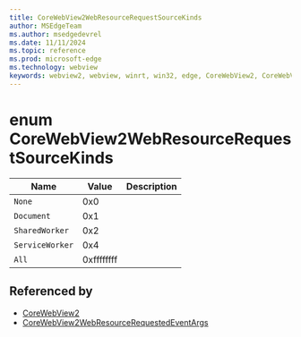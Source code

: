 ```yaml
---
title: CoreWebView2WebResourceRequestSourceKinds
author: MSEdgeTeam
ms.author: msedgedevrel
ms.date: 11/11/2024
ms.topic: reference
ms.prod: microsoft-edge
ms.technology: webview
keywords: webview2, webview, winrt, win32, edge, CoreWebView2, CoreWebView2Controller, browser control, edge html, CoreWebView2WebResourceRequestSourceKinds
---
```


# enum CoreWebView2WebResourceRequestSourceKinds

| Name |  Value | Description |
|--|--|--|
|`None` | 0x0  |  |
|`Document` | 0x1  |  |
|`SharedWorker` | 0x2  |  |
|`ServiceWorker` | 0x4  |  |
|`All` | 0xffffffff  |  |


## Referenced by

- [CoreWebView2](corewebview2.md)
- [CoreWebView2WebResourceRequestedEventArgs](corewebview2webresourcerequestedeventargs.md)

